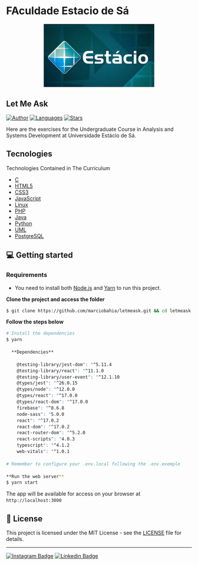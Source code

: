 # FAculdade Estacio de Sá
<div align="center">
  <img src="https://github.com/marciobahia/Estacio/blob/master/EstacioBlue.jpeg" width="300">
</div>

## Let Me Ask

[![Author](https://img.shields.io/badge/author-marciobahia-835AFD?style=flat-square)](https://github.com/marciobahia)
[![Languages](https://img.shields.io/github/languages/count/josepholiveira/letmeask?color=%23835AFD&style=flat-square)](#)
[![Stars](https://img.shields.io/github/stars/marciobahia/letmeask?color=835AFD&style=flat-square)](https://github.com/marciobahia/letmeask/stargazers)


Here are the exercises for the Undergraduate Course in Analysis and Systems Development at Universidade Estácio de Sá.
</h4>
 

## Tecnologies

Technologies Contained in The Curriculum


- [C](blank/)
- [HTML5](https://www.w3.org)
- [CSS3](https://www.w3.org)
- [JavaScript](https://www.javascript.com)
- [Linux](https://www.linux.org)
- [PHP](https://www.php.net)
- [Java](https://www.java.com)
- [Python](https://www.python.org)
- [UML](https://www.uml.org)
- [PostgreSQL](https://www.postgresql.org)


## 💻 Getting started

### Requirements

- You need to install both [Node.js](https://nodejs.org/en/download/) and [Yarn](https://yarnpkg.com/) to run this project.

**Clone the project and access the folder**

```bash
$ git clone https://github.com/marciobahia/letmeask.git && cd letmeask
```

**Follow the steps below**

```bash
# Install the dependencies
$ yarn
  
  **Dependencies**
  
    @testing-library/jest-dom": "^5.11.4
    @testing-library/react": "^11.1.0
    @testing-library/user-event": "^12.1.10
    @types/jest": "^26.0.15
    @types/node": "^12.0.0
    @types/react": "^17.0.0
    @types/react-dom": "^17.0.0
    firebase": "^8.6.8
    node-sass": "5.0.0
    react": "^17.0.2
    react-dom": "^17.0.2
    react-router-dom": "^5.2.0
    react-scripts": "4.0.3
    typescript": "^4.1.2
    web-vitals": "^1.0.1

# Remember to configure your .env.local following the .env.exemple

**Run the web server**
$ yarn start
```

The app will be available for access on your browser at `http://localhost:3000`

## 📝 License

This project is licensed under the MIT License - see the [LICENSE](LICENSE) file for details.

---
[![Instagram Badge](https://img.shields.io/badge/-@marciobahia-6633cc?style=flat-square&labelColor=6633cc&logo=instagram&logoColor=white&link=https://www.instagram.com/marciobahia/)](https://www.instagram.com/bahiainspetor/) 
[![Linkedin Badge](https://img.shields.io/badge/-Marcio%20Sella%20Bahia-6633cc?style=flat-square&logo=Linkedin&logoColor=white&link=https://www.linkedin.com/in/marcio-gon%C3%A7sella-bahia/)](https://www.linkedin.com/in/márcio-sella-bahia-9b73bb19b/) 

